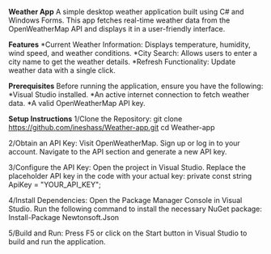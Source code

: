 **Weather App**
A simple desktop weather application built using C# and Windows Forms. This app fetches real-time weather data from the OpenWeatherMap API and displays it in a user-friendly interface.

**Features**
*Current Weather Information: Displays temperature, humidity, wind speed, and weather conditions.
*City Search: Allows users to enter a city name to get the weather details.
*Refresh Functionality: Update weather data with a single click.

**Prerequisites**
Before running the application, ensure you have the following:
*Visual Studio installed.
*An active internet connection to fetch weather data.
*A valid OpenWeatherMap API key.

**Setup Instructions**
1/Clone the Repository:
git clone https://github.com/ineshass/Weather-app.git
cd Weather-app

2/Obtain an API Key:
 Visit OpenWeatherMap.
 Sign up or log in to your account.
 Navigate to the API section and generate a new API key.
 
 3/Configure the API Key:
 Open the project in Visual Studio.
 Replace the placeholder API key in the code with your actual key:
   private const string ApiKey = "YOUR_API_KEY";
   
4/Install Dependencies:
 Open the Package Manager Console in Visual Studio.
 Run the following command to install the necessary NuGet package:
Install-Package Newtonsoft.Json

5/Build and Run:
Press F5 or click on the Start button in Visual Studio to build and run the application.




